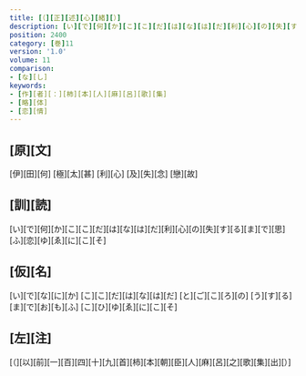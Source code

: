 ```yaml
---
title: [（][正][述][心][緒][）]
description: [い][で][何][か][こ][こ][だ][は][な][は][だ][利][心][の][失][す][る][ま][で][思][ふ][恋][ゆ][ゑ][に][こ][そ]
position: 2400
category: [巻]11
version: '1.0'
volume: 11
comparison:
- [な][し]
keywords:
- [作][者][：][柿][本][人][麻][呂][歌][集]
- [略][体]
- [恋][情]
---
```


## [原][文]

[伊][田][何] [極][太][甚] [利][心] [及][失][念] [戀][故]

## [訓][読]

[い][で][何][か][こ][こ][だ][は][な][は][だ][利][心][の][失][す][る][ま][で][思][ふ][恋][ゆ][ゑ][に][こ][そ]

## [仮][名]

[い][で][な][に][か] [こ][こ][だ][は][な][は][だ] [と][ご][こ][ろ][の] [う][す][る][ま][で][お][も][ふ] [こ][ひ][ゆ][ゑ][に][こ][そ]

## [左][注]

[（][以][前][一][百][四][十][九][首][柿][本][朝][臣][人][麻][呂][之][歌][集][出][）]
